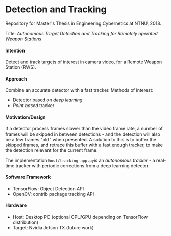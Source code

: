# Detection and Tracking
Repository for Master's Thesis in Engineering Cybernetics at NTNU, 2018.

Title: _Autonomous Target Detection and Tracking for Remotely operated Weapon Stations_

#### Intention
Detect and track targets of interest in camera video, for a Remote Weapon Station (RWS).

#### Approach
Combine an accurate detector with a fast tracker.
Methods of interest:
* Detector based on _deep learning_
* _Point based_ tracker

#### Motivation/Design
If a detector process frames slower than the video frame rate, a number of frames will be skipped in between detections - and the detection will also be a few frames "old" when presented.
A solution to this is to buffer the skipped frames, and retrace this buffer with a fast enough tracker, to make the detection relevant for the current frame.    

The implementation `host/tracking-app.py`is an _autonomous tracker_ - a real-time tracker with periodic corrections from a deep learning detector.

#### Software Framework
- TensorFlow: Object Detection API
- OpenCV: contrib package tracking API

#### Hardware
- Host: Desktop PC (optional CPU/GPU depending on TensorFlow distribution)
- Target: Nvidia Jetson TX (future work)
